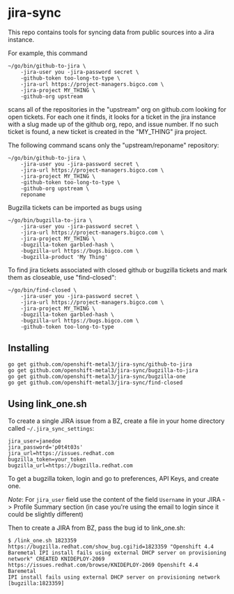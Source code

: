 # jira-sync

This repo contains tools for syncing data from public sources into a
Jira instance.

For example, this command

```
~/go/bin/github-to-jira \
    -jira-user you -jira-password secret \
    -github-token too-long-to-type \
    -jira-url https://project-managers.bigco.com \
    -jira-project MY_THING \
    -github-org upstream
```

scans all of the repositories in the "upstream" org on github.com
looking for open tickets. For each one it finds, it looks for a ticket
in the jira instance with a slug made up of the github org, repo, and
issue number. If no such ticket is found, a new ticket is created in
the "MY_THING" jira project.

The following command scans only the "upstream/reponame" repository:

```
~/go/bin/github-to-jira \
    -jira-user you -jira-password secret \
    -jira-url https://project-managers.bigco.com \
    -jira-project MY_THING \
    -github-token too-long-to-type \
    -github-org upstream \
    reponame
```

Bugzilla tickets can be imported as bugs using

```
~/go/bin/bugzilla-to-jira \
    -jira-user you -jira-password secret \
    -jira-url https://project-managers.bigco.com \
    -jira-project MY_THING \
    -bugzilla-token garbled-hash \
    -bugzilla-url https://bugs.bigco.com \
    -bugzilla-product 'My Thing'
```

To find jira tickets associated with closed github or bugzilla tickets
and mark them as closeable, use "find-closed":

```
~/go/bin/find-closed \
    -jira-user you -jira-password secret \
    -jira-url https://project-managers.bigco.com \
    -jira-project MY_THING \
    -bugzilla-token garbled-hash \
    -bugzilla-url https://bugs.bigco.com \
    -github-token too-long-to-type
```

## Installing

```
go get github.com/openshift-metal3/jira-sync/github-to-jira
go get github.com/openshift-metal3/jira-sync/bugzilla-to-jira
go get github.com/openshift-metal3/jira-sync/bugzilla-one
go get github.com/openshift-metal3/jira-sync/find-closed
```

## Using link_one.sh

To create a single JIRA issue from a BZ, create a file in your home
directory called `~/.jira_sync_settings`:

```
jira_user=janedoe
jira_password='p0t4t03s'
jira_url=https://issues.redhat.com
bugzilla_token=your_token
bugzilla_url=https://bugzilla.redhat.com
```

To get a bugzilla token, login and go to preferences, API Keys, and
create one.

*Note*: For `jira_user` field use the content of the field `Username` in your JIRA -> Profile Summary section (in case you're using the email to login since it could be slightly different)

Then to create a JIRA from BZ, pass the bug id to link_one.sh:

```
$ /link_one.sh 1823359
https://bugzilla.redhat.com/show_bug.cgi?id=1823359 "Openshift 4.4
Baremetal IPI install fails using external DHCP server on provisioning
network" CREATED KNIDEPLOY-2069
https://issues.redhat.com/browse/KNIDEPLOY-2069 Openshift 4.4 Baremetal
IPI install fails using external DHCP server on provisioning network
[bugzilla:1823359]
```
